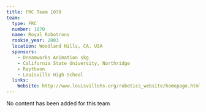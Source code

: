 ```yaml
---
title: FRC Team 1070
team:
  type: FRC
  number: 1070
  name: Royal Robotrons
  rookie_year: 2003
  location: Woodland Hills, CA, USA
  sponsors:
    - Dreamworks Animation skg
    - California State University, Northridge
    - Raytheon
    - Louisville High School
  links:
    Website: http://www.louisvillehs.org/robotics_website/homepage.html
---
```

No content has been added for this team